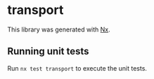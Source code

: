 # transport

This library was generated with [Nx](https://nx.dev).

## Running unit tests

Run `nx test transport` to execute the unit tests.
